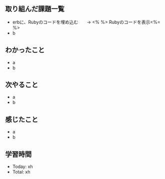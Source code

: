 ## 取り組んだ課題一覧
- erbに、Rubyのコードを埋め込む　　→ <% %> Rubyのコードを表示<%= %>
- b
## わかったこと
- a
- b
## 次やること
- a
- b
## 感じたこと
- a
- b
## 学習時間
- Today: xh
- Total: xh

